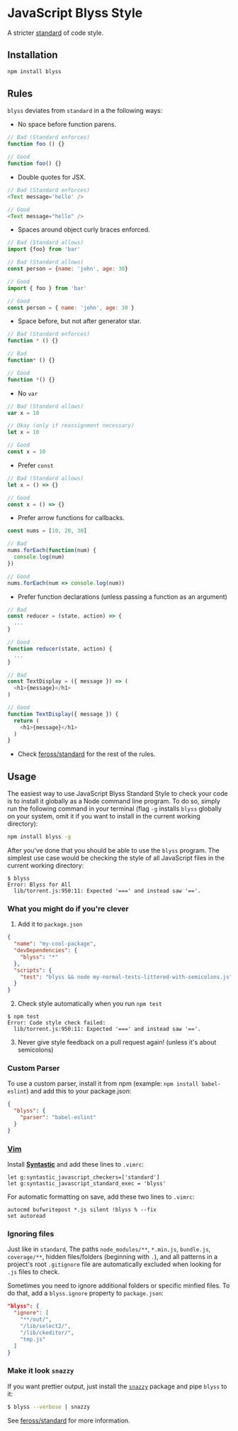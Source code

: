# JavaScript Blyss Style

A stricter [standard](https://github.com/feross/standard) of code style.

## Installation

```bash
npm install blyss
```

## Rules

`blyss` deviates from `standard` in a the following ways:

- No space before function parens.

```js
// Bad (Standard enforces)
function foo () {}

// Good
function foo() {}
```

- Double quotes for JSX.

```js
// Bad (Standard enforces)
<Text message='hello' />

// Good
<Text message="hello" />
```

- Spaces around object curly braces enforced.

```js
// Bad (Standard allows)
import {foo} from 'bar'

// Bad (Standard allows)
const person = {name: 'john', age: 30}

// Good
import { foo } from 'bar'

// Good
const person = { name: 'john', age: 30 }
```

- Space before, but not after generator star.

```js
// Bad (Standard enforces)
function * () {}

// Bad
function* () {}

// Good
function *() {}
```

- No `var`

```js
// Bad (Standard allows)
var x = 10

// Okay (only if reassignment necessary)
let x = 10

// Good
const x = 10
```

- Prefer `const`

```js
// Bad (Standard allows)
let x = () => {}

// Good
const x = () => {}
```

- Prefer arrow functions for callbacks.

```js
const nums = [10, 20, 30]

// Bad
nums.forEach(function(num) {
  console.log(num)
})

// Good
nums.forEach(num => console.log(num))
```

- Prefer function declarations (unless passing a function as an argument)

```js
// Bad
const reducer = (state, action) => {
  ...
}

// Good
function reducer(state, action) {
  ...
}

// Bad
const TextDisplay = ({ message }) => (
  <h1>{message}</h1>
)

// Good
function TextDisplay({ message }) {
  return (
    <h1>{message}</h1>
  )
}
```

- Check [feross/standard](https://github.com/feross/standard) for the rest of the rules.

## Usage

The easiest way to use JavaScript Blyss Standard Style to check your code is to install it
globally as a Node command line program. To do so, simply run the following command in
your terminal (flag `-g` installs `blyss` globally on your system, omit it if you want
to install in the current working directory):

```bash
npm install blyss -g
```

After you've done that you should be able to use the `blyss` program. The simplest use
case would be checking the style of all JavaScript files in the current working directory:

```
$ blyss
Error: Blyss for All
  lib/torrent.js:950:11: Expected '===' and instead saw '=='.
```

### What you might do if you're clever

1. Add it to `package.json`

  ```json
  {
    "name": "my-cool-package",
    "devDependencies": {
      "blyss": "*"
    },
    "scripts": {
      "test": "blyss && node my-normal-tests-littered-with-semicolons.js"
    }
  }
  ```

2. Check style automatically when you run `npm test`

  ```
  $ npm test
  Error: Code style check failed:
    lib/torrent.js:950:11: Expected '===' and instead saw '=='.
  ```

3. Never give style feedback on a pull request again! (unless it's about semicolons)

### Custom Parser
To use a custom parser, install it from npm (example: `npm install
babel-eslint`) and add this to your package.json:

```json
{
  "blyss": {
    "parser": "babel-eslint"
  }
}
```

### [Vim](http://www.vim.org/)

Install **[Syntastic][vim-1]** and add these lines to `.vimrc`:

```vim
let g:syntastic_javascript_checkers=['standard']
let g:syntastic_javascript_standard_exec = 'blyss'
```

For automatic formatting on save, add these two lines to `.vimrc`:

```vim
autocmd bufwritepost *.js silent !blyss % --fix
set autoread
```

[vim-1]: https://github.com/scrooloose/syntastic

### Ignoring files

Just like in `standard`, The paths `node_modules/**`, `*.min.js`, `bundle.js`, `coverage/**`, hidden files/folders
(beginning with `.`), and all patterns in a project's root `.gitignore` file are
automatically excluded when looking for `.js` files to check.

Sometimes you need to ignore additional folders or specific minfied files. To do that, add
a `blyss.ignore` property to `package.json`:

```json
"blyss": {
  "ignore": [
    "**/out/",
    "/lib/select2/",
    "/lib/ckeditor/",
    "tmp.js"
  ]
}
```

### Make it look `snazzy`
If you want prettier output, just install the [`snazzy`](https://github.com/feross/snazzy) package and pipe `blyss` to it:

```bash
$ blyss --verbose | snazzy
```

See [feross/standard](https://github.com/feross/standard) for more information.
